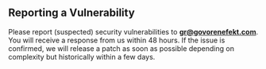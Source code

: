 ## Reporting a Vulnerability

Please report (suspected) security vulnerabilities to
**[gr@govorenefekt.com](mailto:ge@govorenefekt.com)**. You will receive a response from
us within 48 hours. If the issue is confirmed, we will release a patch as soon
as possible depending on complexity but historically within a few days.
